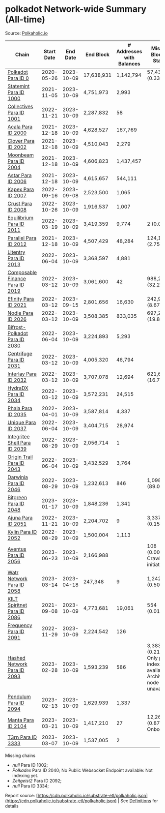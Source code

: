 # polkadot Network-wide Summary (All-time)

Source: [Polkaholic.io](https://polkaholic.io)


| Chain            | Start Date | End Date | End Block | # Addresses with Balances | Missing Blocks / Status |
| ---------------- | ---------- | ---------| --------- | ------------------------- | ----------------------- |
| [Polkadot Para ID 0](/polkadot/0-polkadot) | 2020-05-26 | 2023-10-09 | 17,638,931 |  1,142,794 | 57,432 (0.33%)  |
| [Statemint Para ID 1000](/polkadot/1000-statemint) | 2021-11-05 | 2023-10-09 | 4,751,973 |  2,993 |    |
| [Collectives Para ID 1001](/polkadot/1001-collectives) | 2022-11-21 | 2023-10-09 | 2,287,832 |  58 |    |
| [Acala Para ID 2000](/polkadot/2000-acala) | 2021-12-18 | 2023-10-09 | 4,628,527 |  167,769 |    |
| [Clover Para ID 2002](/polkadot/2002-clover) | 2021-12-18 | 2023-10-09 | 4,510,043 |  2,279 |    |
| [Moonbeam Para ID 2004](/polkadot/2004-moonbeam) | 2021-12-18 | 2023-10-09 | 4,606,823 |  1,437,457 |    |
| [Astar Para ID 2006](/polkadot/2006-astar) | 2021-12-18 | 2023-10-09 | 4,615,657 |  544,111 |    |
| [Kapex Para ID 2007](/polkadot/2007-kapex) | 2022-09-16 | 2023-09-08 | 2,523,500 |  1,065 |    |
| [Crust Para ID 2008](/polkadot/2008-crust) | 2022-10-26 | 2023-10-09 | 1,916,537 |  1,007 |    |
| [Equilibrium Para ID 2011](/polkadot/2011-equilibrium) | 2022-03-19 | 2023-10-09 | 3,419,359 |  9,774 | 2 (0.00%)  |
| [Parallel Para ID 2012](/polkadot/2012-parallel) | 2021-12-18 | 2023-10-09 | 4,507,429 |  48,284 | 124,114 (2.75%)  |
| [Litentry Para ID 2013](/polkadot/2013-litentry) | 2022-06-04 | 2023-10-09 | 3,368,597 |  4,881 |    |
| [Composable Finance Para ID 2019](/polkadot/2019-composable) | 2022-03-12 | 2023-10-09 | 3,061,600 |  42 | 988,228 (32.28%)  |
| [Efinity Para ID 2021](/polkadot/2021-efinity) | 2022-03-12 | 2023-09-15 | 2,801,656 |  16,630 | 242,949 (8.67%)  |
| [Nodle Para ID 2026](/polkadot/2026-nodle) | 2022-03-12 | 2023-10-09 | 3,508,385 |  833,035 | 697,249 (19.87%)  |
| [Bifrost-Polkadot Para ID 2030](/polkadot/2030-bifrost-dot) | 2022-06-04 | 2023-10-09 | 3,224,893 |  5,293 |    |
| [Centrifuge Para ID 2031](/polkadot/2031-centrifuge) | 2022-03-12 | 2023-10-09 | 4,005,320 |  46,794 |    |
| [Interlay Para ID 2032](/polkadot/2032-interlay) | 2022-03-12 | 2023-10-09 | 3,707,078 |  12,694 | 621,626 (16.77%)  |
| [HydraDX Para ID 2034](/polkadot/2034-hydradx) | 2022-03-12 | 2023-10-09 | 3,572,231 |  24,515 |    |
| [Phala Para ID 2035](/polkadot/2035-phala) | 2022-04-01 | 2023-10-09 | 3,587,814 |  4,337 |    |
| [Unique Para ID 2037](/polkadot/2037-unique) | 2022-06-04 | 2023-10-09 | 3,404,715 |  28,974 |    |
| [Integritee Shell Para ID 2039](/polkadot/2039-integritee-shell) | 2022-08-29 | 2023-10-09 | 2,056,714 |  1 |    |
| [Origin Trail Para ID 2043](/polkadot/2043-origintrail) | 2022-06-04 | 2023-10-09 | 3,432,529 |  3,764 |    |
| [Darwinia Para ID 2046](/polkadot/2046-darwinia) | 2022-08-29 | 2023-10-09 | 1,232,613 |  846 | 1,098,047 (89.08%)  |
| [Bitgreen Para ID 2048](/polkadot/2048-bitgreen) | 2023-01-17 | 2023-10-09 | 1,848,236 |  1,341 |    |
| [Ajuna Para ID 2051](/polkadot/2051-ajuna) | 2022-11-21 | 2023-10-09 | 2,204,702 |  9 | 3,337 (0.15%)  |
| [Kylin Para ID 2052](/polkadot/2052-kylin) | 2022-08-29 | 2023-10-09 | 1,500,004 |  1,113 |    |
| [Aventus Para ID 2056](/polkadot/2056-aventus) | 2023-06-23 | 2023-10-09 | 2,166,988 |   | 108 (0.00%) Crawling initiated |
| [Watr Network Para ID 2058](/polkadot/2058-watr) | 2023-03-14 | 2023-04-18 | 247,348 |  9 | 1,242 (0.50%)  |
| [KILT Spiritnet Para ID 2086](/polkadot/2086-kilt) | 2021-09-08 | 2023-10-09 | 4,773,681 |  19,061 | 554 (0.01%)  |
| [Frequency Para ID 2091](/polkadot/2091-frequency) | 2022-11-29 | 2023-10-09 | 2,224,542 |  126 |    |
| [Hashed Network Para ID 2093](/polkadot/2093-hashed) | 2023-02-28 | 2023-10-09 | 1,593,239 |  586 | 3,383 (0.21%) Only partial index available: Archive node unavailable |
| [Pendulum Para ID 2094](/polkadot/2094-pendulum) | 2023-02-13 | 2023-10-09 | 1,629,939 |  1,337 |    |
| [Manta Para ID 2104](/polkadot/2104-manta) | 2023-03-21 | 2023-10-09 | 1,417,210 |  27 | 12,262 (0.87%) Onboarding |
| [T3rn Para ID 3333](/polkadot/3333-t3rn) | 2023-03-07 | 2023-10-09 | 1,537,005 |  2 |    |

Missing chains


* *null* Para ID 1002; 
* *Polkadex* Para ID 2040; No Public Websocket Endpoint available: Not indexing yet.
* *Zeitgeist2* Para ID 2092; 
* *null* Para ID 3334; 

Report source: [https://cdn.polkaholic.io/substrate-etl/polkaholic.json](https://cdn.polkaholic.io/substrate-etl/polkaholic.json) | See [Definitions](/DEFINITIONS.md) for details
